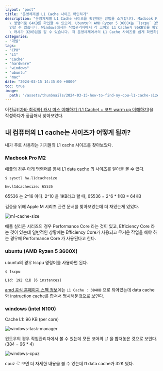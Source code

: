 ```yaml
---
layout: "post"
title: "운영체제별 L1 Cache 사이즈 확인하기"
description: "운영체제별 L1 Cache 사이즈를 확인하는 방법을 소개합니다. Macbook Pro M2에서는 `sysctl hw.l1dcachesize`\
  \ 명령어로 64KB를 확인할 수 있으며, Ubuntu의 AMD Ryzen 5 3600X는 `lscpu` 명령어로 192KB(6 인스턴스)를 확\
  인할 수 있습니다. Windows에서는 작업관리자에서 각 코어의 L1 Cache가 96KB임을 확인할 수 있으며, CPU-Z를 통해 L1 데이터\
  \ 캐시가 32KB임을 알 수 있습니다. 각 운영체제에서의 L1 Cache 사이즈를 쉽게 확인하는 방법을 알아보세요."
categories:
- "개발"
tags:
- "CPU"
- "L1"
- "Cache"
- "hardware"
- "windows"
- "ubuntu"
- "mac"
date: "2024-03-15 14:35:00 +0000"
toc: true
image:
  path: "/assets/thumbnails/2024-03-15-how-to-find-my-cpu-l1-cache-size.jpg"
---
```


이전글([[자바 최적화] 캐시 미스 이해하기 (L1 Cache) + 코드 warm up 이해하기](/2024/03/15/java-l1-cache-miss))을 작성하다가 궁금해서 찾아보았다.

## 내 컴퓨터의 L1 cache는 사이즈가 어떻게 될까?

내가 주로 사용하는 기기들의 L1 cache 사이즈를 찾아보았다.

### Macbook Pro M2

애플의 경우 아래 명령어를 통해 L1 data cache 의 사이즈를 알아볼 볼 수 있다.

```shell
$ sysctl hw.l1dcachesize
```

```shell
hw.l1dcachesize: 65536
```

65536 는 2^16 이다. 2^10 을 1KB라고 할 때, 65536 = 2^6 \* 1KB = 64KB

검증을 위해 Apple M 시리즈 관련 문서를 찾아보았는데 더 재밌는게 있었다.

![m1-cache-size](/assets/images/2024-03-15-how-to-find-my-cpu-l1-cache-size/m1-cache-size.png)

애플 실리콘 시리즈의 경우 Performance Core 라는 것이 있고, Efficiency Core 라는 것이 있는데
일반적인 상황에는 Efficiency Core가 사용되고 무거운 작업을 해야 하는 경우에 Performance Core 가 사용된다고 한다.

### ubuntu (AMD Ryzen 5 3600X)

ubuntu의 경우 lscpu 명령어를 사용하면 된다.

```shell
$ lscpu
```

```shell
L1d: 192 KiB (6 instances)
```

[amd 공식 홈페이지 스펙 정보](https://www.amd.com/en/support/cpu/amd-ryzen-processors/amd-ryzen-5-desktop-processors/amd-ryzen-5-3600x)에는 `L1 Cache : 384KB` 으로 되어있는데 data cache 와 instruction cache를 합쳐서 명시해둔것으로 보인다.

### windows (intel N100)

Cache L1: 96 KB (per core)

![windows-task-manager](/assets/images/2024-03-15-how-to-find-my-cpu-l1-cache-size/windows-task-manager.png)

윈도우의 경우 작업관리자에서 볼 수 있는데 모든 코어의 L1 을 합쳐놓은 것으로 보인다. (384 = 96 \* 4)

![windows-cpuz](/assets/images/2024-03-15-how-to-find-my-cpu-l1-cache-size/windows-cpuz.png)

cpuz 로 보면 더 자세한 내용을 볼 수 있는데 l1 data cache가 32K 였다.
